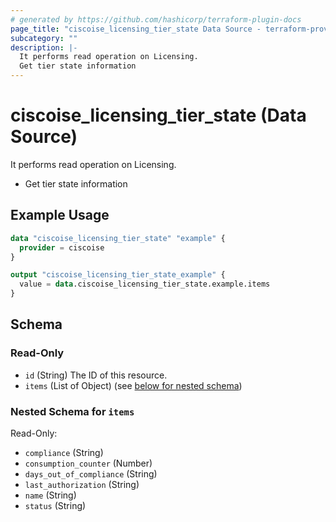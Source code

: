 ```yaml
---
# generated by https://github.com/hashicorp/terraform-plugin-docs
page_title: "ciscoise_licensing_tier_state Data Source - terraform-provider-ciscoise"
subcategory: ""
description: |-
  It performs read operation on Licensing.
  Get tier state information
---
```


# ciscoise_licensing_tier_state (Data Source)

It performs read operation on Licensing.

- Get tier state information

## Example Usage

```terraform
data "ciscoise_licensing_tier_state" "example" {
  provider = ciscoise
}

output "ciscoise_licensing_tier_state_example" {
  value = data.ciscoise_licensing_tier_state.example.items
}
```

<!-- schema generated by tfplugindocs -->
## Schema

### Read-Only

- `id` (String) The ID of this resource.
- `items` (List of Object) (see [below for nested schema](#nestedatt--items))

<a id="nestedatt--items"></a>
### Nested Schema for `items`

Read-Only:

- `compliance` (String)
- `consumption_counter` (Number)
- `days_out_of_compliance` (String)
- `last_authorization` (String)
- `name` (String)
- `status` (String)


